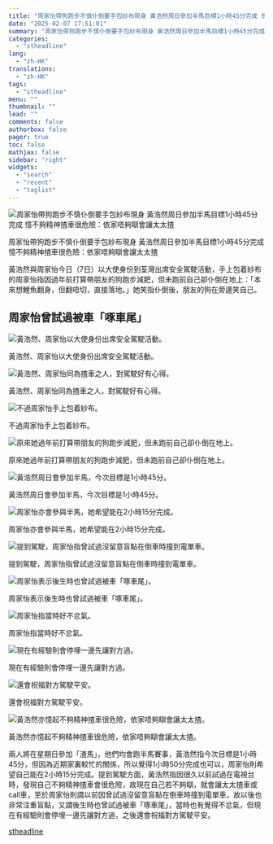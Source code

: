 ```yaml
---
title: "周家怡帶狗跑步不慎仆倒要手包紗布現身 黃浩然周日參加半馬目標1小時45分完成 憶不夠精神揸車很危險：依家唔夠瞓會讓太太揸"
date: "2025-02-07 17:51:01"
summary: "周家怡帶狗跑步不慎仆倒要手包紗布現身 黃浩然周日參加半馬目標1小時45分完成 憶不夠精神揸車..."
categories:
  - "stheadline"
lang:
  - "zh-HK"
translations:
  - "zh-HK"
tags:
  - "stheadline"
menu: ""
thumbnail: ""
lead: ""
comments: false
authorbox: false
pager: true
toc: false
mathjax: false
sidebar: "right"
widgets:
  - "search"
  - "recent"
  - "taglist"
---
```


![周家怡帶狗跑步不慎仆倒要手包紗布現身 黃浩然周日參加半馬目標1小時45分完成 憶不夠精神揸車很危險：依家唔夠瞓會讓太太揸](https://image.stheadline.com/f/680p0/0x0/100/none/8f70b5df94cd030c1d29e80a737527e7/stheadline/inewsmedia/20250207/_2025020717454272353.jpg)

周家怡帶狗跑步不慎仆倒要手包紗布現身 黃浩然周日參加半馬目標1小時45分完成 憶不夠精神揸車很危險：依家唔夠瞓會讓太太揸




黃浩然與周家怡今日（7日）以大使身份到荃灣出席安全駕駛活動，手上包着紗布的周家怡指因過年前打算帶朋友的狗跑步減肥，但未跑前自己卻仆倒在地上：「本來想鯉魚翻身，但翻唔切，直接落地。」她笑指仆倒後，朋友的狗在旁邊笑自己。

周家怡曾試過被車「啄車尾」
-------------

 ![黃浩然、周家怡以大使身份出席安全駕駛活動。](https://image.hkhl.hk/f/1024p0/0x0/100/none/4bef1d2ffb7e25931e1c595f392646c7/2025-02/0F0A7971.JPG)


黃浩然、周家怡以大使身份出席安全駕駛活動。



 ![黃浩然、周家怡同為揸車之人，對駕駛好有心得。](https://image.hkhl.hk/f/1024p0/0x0/100/none/0b531bf431f3f404c1976759af280fe2/2025-02/0F0A7983.jpg)


黃浩然、周家怡同為揸車之人，對駕駛好有心得。



 ![不過周家怡手上包着紗布。  ](https://image.hkhl.hk/f/1024p0/0x0/100/none/6513a9b185fca5a5bfb97f645edf14d8/2025-02/0F0A7990.jpg)


不過周家怡手上包着紗布。



 ![原來她過年前打算帶朋友的狗跑步減肥，但未跑前自己卻仆倒在地上。](https://image.hkhl.hk/f/1024p0/0x0/100/none/98e56736eb4b99392561b75833ddeb37/2025-02/0F0A8021.JPG)


原來她過年前打算帶朋友的狗跑步減肥，但未跑前自己卻仆倒在地上。



 ![黃浩然周日會參加半馬，今次目標是1小時45分。](https://image.hkhl.hk/f/1024p0/0x0/100/none/05dd9f38a113afe07c657b439efb7216/2025-02/0F0A7999.jpg)


黃浩然周日會參加半馬，今次目標是1小時45分。



 ![周家怡亦會參與半馬，她希望能在2小時15分完成。](https://image.hkhl.hk/f/1024p0/0x0/100/none/a3302552272075656a78b7b813f6d651/2025-02/0F0A8003.jpg)


周家怡亦會參與半馬，她希望能在2小時15分完成。



 ![提到駕駛，周家怡指曾試過沒留意盲點在倒車時撞到電單車。](https://image.hkhl.hk/f/1024p0/0x0/100/none/33bcbc9a84c2a2cead004f98df8ceed5/2025-02/0F0A8008.jpg)


提到駕駛，周家怡指曾試過沒留意盲點在倒車時撞到電單車。



 ![周家怡表示後生時也曾試過被車「啄車尾」。](https://image.hkhl.hk/f/1024p0/0x0/100/none/2a43e438c22e6a1777455b623a2e4f15/2025-02/0F0A8012.JPG)


周家怡表示後生時也曾試過被車「啄車尾」。



 ![周家怡指當時好不忿氣。](https://image.hkhl.hk/f/1024p0/0x0/100/none/32b7b0ce595b0f5e6045487d265a92d1/2025-02/0F0A8014.JPG)


周家怡指當時好不忿氣。



 ![現在有經驗則會停埋一邊先讓對方過。](https://image.hkhl.hk/f/1024p0/0x0/100/none/b36915db34872416582276255a695f0a/2025-02/0F0A8017.JPG)


現在有經驗則會停埋一邊先讓對方過。



 ![還會祝福對方駕駛平安。](https://image.hkhl.hk/f/1024p0/0x0/100/none/c67a0ab4f56bc30ec9592a18efbb9b78/2025-02/0F0A8018.JPG)


還會祝福對方駕駛平安。



 ![ 黃浩然亦憶起不夠精神揸車很危險，依家唔夠瞓會讓太太揸。](https://image.hkhl.hk/f/1024p0/0x0/100/none/d9826546e43ae92c1f6f8368d47e93e1/2025-02/0F0A7964.JPG)


黃浩然亦憶起不夠精神揸車很危險，依家唔夠瞓會讓太太揸。


兩人將在星期日參加「渣馬」，他們均會跑半馬賽事，黃浩然指今次目標是1小時45分，但因為近期家裏較忙的關係，所以覺得1小時50分完成也可以，周家怡則希望自己能在2小時15分完成。提到駕駛方面，黃浩然指因很久以前試過在電視台時，發現自己不夠精神揸車會很危險，故現在自己若不夠瞓，就會讓太太揸車或call車，至於周家怡則謂以前因曾試過沒留意盲點在倒車時撞到電單車，故以後也非常注重盲點，又謂後生時也曾試過被車「啄車尾」，當時也有覺得不忿氣，但現在有經驗則會停埋一邊先讓對方過，之後還會祝福對方駕駛平安。

[stheadline](https://std.stheadline.com/realtime/article/2051428/即時-娛樂-周家怡帶狗跑步不慎仆倒要手包紗布現身-黃浩然周日參加半馬目標1小時45分完成-憶不夠精神揸車很危險-依家唔夠瞓會讓太太揸)
